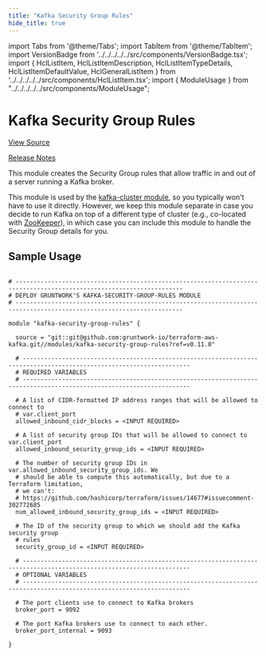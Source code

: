 ```yaml
---
title: "Kafka Security Group Rules"
hide_title: true
---
```


import Tabs from '@theme/Tabs';
import TabItem from '@theme/TabItem';
import VersionBadge from '../../../../../src/components/VersionBadge.tsx';
import { HclListItem, HclListItemDescription, HclListItemTypeDetails, HclListItemDefaultValue, HclGeneralListItem } from '../../../../../src/components/HclListItem.tsx';
import { ModuleUsage } from "../../../../../src/components/ModuleUsage";

<VersionBadge repoTitle="Kafka" version="0.11.0" lastModifiedVersion="0.6.0"/>

# Kafka Security Group Rules

<a href="https://github.com/gruntwork-io/terraform-aws-kafka/tree/master/modules/kafka-security-group-rules" className="link-button" title="View the source code for this module in GitHub.">View Source</a>

<a href="https://github.com/gruntwork-io/terraform-aws-kafka/releases/tag/v0.6.0" className="link-button" title="Release notes for only versions which impacted this module.">Release Notes</a>

This module creates the Security Group rules that allow traffic in and out of a server running a Kafka broker.

This module is used by the [kafka-cluster module](https://github.com/gruntwork-io/terraform-aws-kafka/tree/master/modules/kafka-cluster), so you typically won't have to use
it directly. However, we keep this module separate in case you decide to run Kafka on top of a different type of
cluster (e.g., co-located with [ZooKeeper](https://github.com/gruntwork-io/terraform-aws-zookeeper)), in which case you can
include this module to handle the Security Group details for you.

## Sample Usage

<ModuleUsage>

```hcl title="main.tf"

# ---------------------------------------------------------------------------------------------------------------------
# DEPLOY GRUNTWORK'S KAFKA-SECURITY-GROUP-RULES MODULE
# ---------------------------------------------------------------------------------------------------------------------

module "kafka-security-group-rules" {

  source = "git::git@github.com:gruntwork-io/terraform-aws-kafka.git//modules/kafka-security-group-rules?ref=v0.11.0"

  # ---------------------------------------------------------------------------------------------------------------------
  # REQUIRED VARIABLES
  # ---------------------------------------------------------------------------------------------------------------------

  # A list of CIDR-formatted IP address ranges that will be allowed to connect to
  # var.client_port
  allowed_inbound_cidr_blocks = <INPUT REQUIRED>

  # A list of security group IDs that will be allowed to connect to var.client_port
  allowed_inbound_security_group_ids = <INPUT REQUIRED>

  # The number of security group IDs in var.allowed_inbound_security_group_ids. We
  # should be able to compute this automatically, but due to a Terraform limitation,
  # we can't:
  # https://github.com/hashicorp/terraform/issues/14677#issuecomment-302772685
  num_allowed_inbound_security_group_ids = <INPUT REQUIRED>

  # The ID of the security group to which we should add the Kafka security group
  # rules
  security_group_id = <INPUT REQUIRED>

  # ---------------------------------------------------------------------------------------------------------------------
  # OPTIONAL VARIABLES
  # ---------------------------------------------------------------------------------------------------------------------

  # The port clients use to connect to Kafka brokers
  broker_port = 9092

  # The port Kafka brokers use to connect to each other.
  broker_port_internal = 9093

}

```

</ModuleUsage>


<!-- ##DOCS-SOURCER-START
{
  "originalSources": [
    "https://github.com/gruntwork-io/terraform-aws-kafka/tree/master/modules/kafka-security-group-rules/readme.md",
    "https://github.com/gruntwork-io/terraform-aws-kafka/tree/master/modules/kafka-security-group-rules/variables.tf",
    "https://github.com/gruntwork-io/terraform-aws-kafka/tree/master/modules/kafka-security-group-rules/outputs.tf"
  ],
  "sourcePlugin": "module-catalog-api",
  "hash": "0da5971122da808261b0f5d94513a622"
}
##DOCS-SOURCER-END -->
